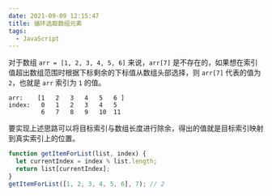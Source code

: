 ```yaml
---
date: 2021-09-09 12:15:47
title: 循环选取数组元素
tags:
  - JavaScript
---
```


对于数组 `arr = [1, 2, 3, 4, 5, 6]` 来说，`arr[7]` 是不存在的，如果想在索引值超出数组范围时根据下标剩余的下标值从数组头部选择，则 `arr[7]` 代表的值为 `2`，也就是 `arr` 索引为 `1` 的值。

    arr:    [1   2   3   4   5   6 ]
    index:   0   1   2   3   4   5
             6   7   8   9   10  11 

要实现上述思路可以将目标索引与数组长度进行除余，得出的值就是目标索引映射到真实索引上的位置。

```js
function getItemForList(list, index) {
  let currentIndex = index % list.length;
  return list[currentIndex];
}
getItemForList([1, 2, 3, 4, 5, 6], 7); // 2
```
